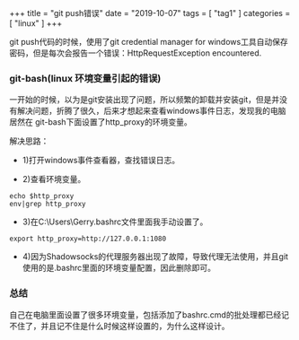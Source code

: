 +++
title = "git push错误"
date = "2019-10-07"
tags = [ "tag1" ]
categories = [ "linux" ]
+++

git push代码的时候，使用了git credential manager for windows工具自动保存密码，但是每次会报告一个错误：HttpRequestException encountered.
<!--more-->
### git-bash(linux 环境变量引起的错误)

一开始的时候，以为是git安装出现了问题，所以频繁的卸载并安装git，但是并没有解决问题，折腾了很久，后来才想起来查看windows事件日志，发现我的电脑居然在
git-bash下面设置了http_proxy的环境变量。

解决思路：

+ 1)打开windows事件查看器，查找错误日志。

+ 2)查看环境变量。

```console
echo $http_proxy
env|grep http_proxy
```

+ 3)在C:\Users\Gerry\.bashrc文件里面我手动设置了。

```console
export http_proxy=http://127.0.0.1:1080
```

+ 4)因为Shadowsocks的代理服务器出现了故障，导致代理无法使用，并且git使用的是.bashrc里面的环境变量配置，因此删除即可。

### 总结

自己在电脑里面设置了很多环境变量，包括添加了bashrc.cmd的批处理都已经记不住了，并且记不住是什么时候这样设置的，为什么这样设计。